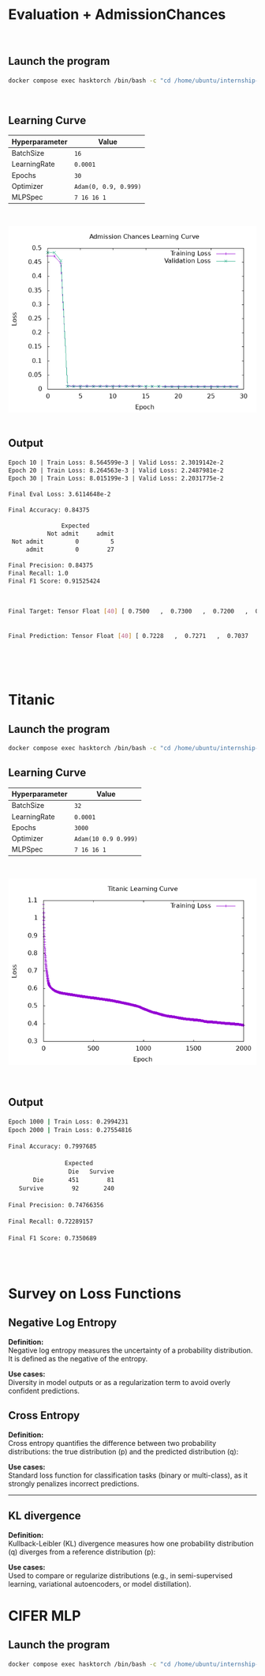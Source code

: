 


# Evaluation + AdmissionChances

<br>

## Launch the program
```bash
docker compose exec hasktorch /bin/bash -c "cd /home/ubuntu/internship-bekkilab-japan-2025/ && stack run session5-admission"
```




<br>

## Learning Curve 

| **Hyperparameter** | **Value**         |
|---------------------|-------------------|
| BatchSize          | ```16```                |
| LearningRate       | ```0.0001```            |
| Epochs             | ```30 ```               |
| Optimizer          | ```Adam(0, 0.9, 0.999)``` |
| MLPSpec          |```7 16 16 1``` |

<br>

![image](AdmissionChances/output/admission-train-curve.png)
<br>
<br>

## Output 

```
Epoch 10 | Train Loss: 8.564599e-3 | Valid Loss: 2.3019142e-2
Epoch 20 | Train Loss: 8.264563e-3 | Valid Loss: 2.2487981e-2
Epoch 30 | Train Loss: 8.015199e-3 | Valid Loss: 2.2031775e-2

Final Eval Loss: 3.6114648e-2

Final Accuracy: 0.84375

               Expected
           Not admit     admit
 Not admit         0         5
     admit         0        27

Final Precision: 0.84375
Final Recall: 1.0
Final F1 Score: 0.91525424
```
<br>

```bash
Final Target: Tensor Float [40] [ 0.7500   ,  0.7300   ,  0.7200   ,  0.6200   ,  0.6700   ,  0.8100   ,  0.6300   ,  0.6900   ,  0.8000   ,  0.4300   ,  0.8000   ,  0.7300   ,  0.7500   ,  0.7100   ,  0.7300   ,  0.8300   ,  0.7200   ,  0.9400   ,  0.8100   ,  0.8100   ,  0.7500   ,  0.7900   ,  0.5800   ,  0.5900   ,  0.4700   ,  0.4900   ,  0.4700   ,  0.4200   ,  0.5700   ,  0.6200   ,  0.7400   ,  0.7300   ,  0.6400   ,  0.6300   ,  0.5900   ,  0.7300   ,  0.7900   ,  0.6800   ,  0.7000   ,  0.8100   ]


Final Prediction: Tensor Float [40] [ 0.7228   ,  0.7271   ,  0.7037   ,  0.7006   ,  0.7147   ,  0.7217   ,  0.6992   ,  0.6965   ,  0.7268   ,  0.7026   ,  0.7260   ,  0.7157   ,  0.7153   ,  0.7181   ,  0.7210   ,  0.7259   ,  0.7154   ,  0.7332   ,  0.7279   ,  0.7265   ,  0.7143   ,  0.7256   ,  0.7062   ,  0.6997   ,  0.6928   ,  0.7081   ,  0.7004   ,  0.6963   ,  0.6983   ,  0.7100   ,  0.7174   ,  0.7245   ,  0.7075   ,  0.7059   ,  0.6965   ,  0.7052   ,  0.7256   ,  0.7059   ,  0.7095   ,  0.7144   ]

```


<br>
<br>
<br>


# Titanic 


## Launch the program

```bash
docker compose exec hasktorch /bin/bash -c "cd /home/ubuntu/internship-bekkilab-japan-2025/ && stack run session5-titanic"
```

## Learning Curve 

| **Hyperparameter** | **Value**         |
|---------------------|-------------------|
| BatchSize          | ```32```                |
| LearningRate       | ```0.0001 ```           |
| Epochs             | ```3000```                |
| Optimizer          | ```Adam(10 0.9 0.999)``` |
| MLPSpec          |```7 16 16 1``` |

<br>

![image](Titanic/output/titanic-train-curve.png)

<br>

## Output

```bash
Epoch 1000 | Train Loss: 0.2994231
Epoch 2000 | Train Loss: 0.27554816

Final Accuracy: 0.7997685

                Expected
                 Die   Survive
       Die       451        81
   Survive        92       240

Final Precision: 0.74766356

Final Recall: 0.72289157

Final F1 Score: 0.7350689
```

<br>
<br>

# Survey on Loss Functions

## Negative Log Entropy

**Definition:**  
Negative log entropy measures the uncertainty of a probability distribution. It is defined as the negative of the entropy.



**Use cases:**  
Diversity in model outputs or as a regularization term to avoid overly confident predictions.


## Cross Entropy

**Definition:**  
Cross entropy quantifies the difference between two probability distributions: the true distribution \(p\) and the predicted distribution \(q\):


**Use cases:**  
Standard loss function for classification tasks (binary or multi-class), as it strongly penalizes incorrect predictions.

---

## KL divergence

**Definition:**  
Kullback-Leibler (KL) divergence measures how one probability distribution \(q\) diverges from a reference distribution \(p\):


**Use cases:**  
Used to compare or regularize distributions (e.g., in semi-supervised learning, variational autoencoders, or model distillation).

# CIFER MLP

## Launch the program

```bash
docker compose exec hasktorch /bin/bash -c "cd /home/ubuntu/internship-bekkilab-japan-2025/ && stack run session5-cifer-mlp"
```





